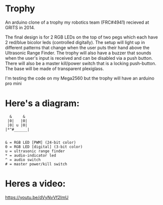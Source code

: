 # Trophy
An arduino clone of a trophy my robotics team (FRC#4941) recieved at GRITS in 2014.

The final design is for 2 RGB LEDs on the top of two pegs which each have 2 red/blue bicolor leds (controlled digitally). The setup will light up in different patterns that change when the user puts their hand above the Ultrasonic Range Finder. The trophy will also have a buzzer that sounds when the user's input is received and can be disabled via a push button. There will also be a master kill/power switch that is a locking push-button. The base will be made of transparent plexiglass.

I'm testing the code on my Mega2560 but the trophy will have an arduino pro mini

# Here's a diagram:
```
  &     &
 |0|   |0|
 |0| u |0|
|*^#______|


& = RGB LED [PWM] (24-bit color)
0 = RGB LED [digital] (3-bit color)
u = ultrasonic range finder
* = audio-indicator led
^ = audio switch
# = master power/kill switch
```
# Heres a video:
https://youtu.be/dVyNvVf2ImU
